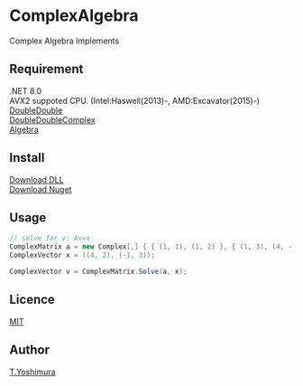 # ComplexAlgebra
 Complex Algebra Implements 

## Requirement
.NET 8.0  
AVX2 suppoted CPU. (Intel:Haswell(2013)-, AMD:Excavator(2015)-)  
[DoubleDouble](https://github.com/tk-yoshimura/DoubleDouble)  
[DoubleDoubleComplex](https://github.com/tk-yoshimura/DoubleDoubleComplex)  
[Algebra](https://github.com/tk-yoshimura/Algebra)  

## Install

[Download DLL](https://github.com/tk-yoshimura/ComplexAlgebra/releases)  
[Download Nuget](https://www.nuget.org/packages/tyoshimura.complexalgebra/)

## Usage

```csharp
// solve for v: Av=x
ComplexMatrix a = new Complex[,] { { (1, 1), (1, 2) }, { (1, 3), (4, -1) } };
ComplexVector x = ((4, 2), (-1, 3));

ComplexVector v = ComplexMatrix.Solve(a, x);
```

## Licence
[MIT](https://github.com/tk-yoshimura/ComplexAlgebra/blob/master/LICENSE)

## Author

[T.Yoshimura](https://github.com/tk-yoshimura)

